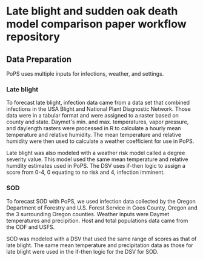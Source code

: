 # Late blight and sudden oak death model comparison paper workflow repository

## Data Preparation
PoPS uses multiple inputs for infections, weather, and settings.

### Late blight
To forecast late blight, infection data came from a data set that combined infections in the USA Blight and National Plant Diagnostic Network. Those data were in a tabular format and were assigned to a raster based on county and state. Daymet's min. and max. temperatures, vapor pressure, and daylength rasters were processed in R to calculate a hourly mean temperature and relative humidity. The mean temperature and relative humidity were then used to calculate a weather coefficient for use in PoPS.

Late blight was also modeled with a weather risk model called a degree severity value. This model used the same mean temperature and relative humdity estimates used in PoPS. The DSV uses if-then logic to assign a score from 0-4, 0 equating to no risk and 4, infection imminent. 

### SOD
To forecast SOD with PoPS, we used infection data collected by the Oregon Department of Forestry and U.S. Forest Service in Coos County, Oregon and the 3 surrounding Oregon counties. Weather inputs were Daymet temperatures and precipition. Host and total populations data came from the ODF and USFS.

SOD was modeled with a DSV that used the same range of scores as that of late blight. The same mean temperature and precipitation data as those for late blight were used in the if-then logic for the DSV for SOD.
